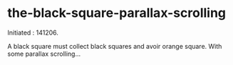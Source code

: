 the-black-square-parallax-scrolling
===================================

Initiated : 141206.

A black square must collect black squares and avoir orange square. With some parallax scrolling...
